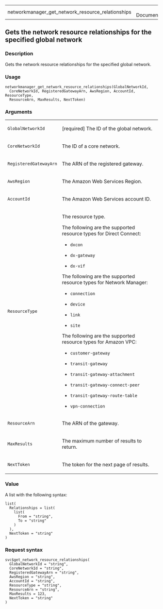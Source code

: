 <table style="width: 100%;">
<tbody>
<tr class="odd">
<td>networkmanager_get_network_resource_relationships</td>
<td style="text-align: right;">R Documentation</td>
</tr>
</tbody>
</table>

## Gets the network resource relationships for the specified global network

### Description

Gets the network resource relationships for the specified global
network.

### Usage

    networkmanager_get_network_resource_relationships(GlobalNetworkId,
      CoreNetworkId, RegisteredGatewayArn, AwsRegion, AccountId, ResourceType,
      ResourceArn, MaxResults, NextToken)

### Arguments

<table>
<colgroup>
<col style="width: 35%" />
<col style="width: 65%" />
</colgroup>
<tbody>
<tr class="odd">
<td><code
id="networkmanager_get_network_resource_relationships_:_GlobalNetworkId">GlobalNetworkId</code></td>
<td><p>[required] The ID of the global network.</p></td>
</tr>
<tr class="even">
<td><code
id="networkmanager_get_network_resource_relationships_:_CoreNetworkId">CoreNetworkId</code></td>
<td><p>The ID of a core network.</p></td>
</tr>
<tr class="odd">
<td><code
id="networkmanager_get_network_resource_relationships_:_RegisteredGatewayArn">RegisteredGatewayArn</code></td>
<td><p>The ARN of the registered gateway.</p></td>
</tr>
<tr class="even">
<td><code
id="networkmanager_get_network_resource_relationships_:_AwsRegion">AwsRegion</code></td>
<td><p>The Amazon Web Services Region.</p></td>
</tr>
<tr class="odd">
<td><code
id="networkmanager_get_network_resource_relationships_:_AccountId">AccountId</code></td>
<td><p>The Amazon Web Services account ID.</p></td>
</tr>
<tr class="even">
<td><code
id="networkmanager_get_network_resource_relationships_:_ResourceType">ResourceType</code></td>
<td><p>The resource type.</p>
<p>The following are the supported resource types for Direct
Connect:</p>
<ul>
<li><p><code>dxcon</code></p></li>
<li><p><code>dx-gateway</code></p></li>
<li><p><code>dx-vif</code></p></li>
</ul>
<p>The following are the supported resource types for Network
Manager:</p>
<ul>
<li><p><code>connection</code></p></li>
<li><p><code>device</code></p></li>
<li><p><code>link</code></p></li>
<li><p><code>site</code></p></li>
</ul>
<p>The following are the supported resource types for Amazon VPC:</p>
<ul>
<li><p><code>customer-gateway</code></p></li>
<li><p><code>transit-gateway</code></p></li>
<li><p><code>transit-gateway-attachment</code></p></li>
<li><p><code>transit-gateway-connect-peer</code></p></li>
<li><p><code>transit-gateway-route-table</code></p></li>
<li><p><code>vpn-connection</code></p></li>
</ul></td>
</tr>
<tr class="odd">
<td><code
id="networkmanager_get_network_resource_relationships_:_ResourceArn">ResourceArn</code></td>
<td><p>The ARN of the gateway.</p></td>
</tr>
<tr class="even">
<td><code
id="networkmanager_get_network_resource_relationships_:_MaxResults">MaxResults</code></td>
<td><p>The maximum number of results to return.</p></td>
</tr>
<tr class="odd">
<td><code
id="networkmanager_get_network_resource_relationships_:_NextToken">NextToken</code></td>
<td><p>The token for the next page of results.</p></td>
</tr>
</tbody>
</table>

### Value

A list with the following syntax:

    list(
      Relationships = list(
        list(
          From = "string",
          To = "string"
        )
      ),
      NextToken = "string"
    )

### Request syntax

    svc$get_network_resource_relationships(
      GlobalNetworkId = "string",
      CoreNetworkId = "string",
      RegisteredGatewayArn = "string",
      AwsRegion = "string",
      AccountId = "string",
      ResourceType = "string",
      ResourceArn = "string",
      MaxResults = 123,
      NextToken = "string"
    )
